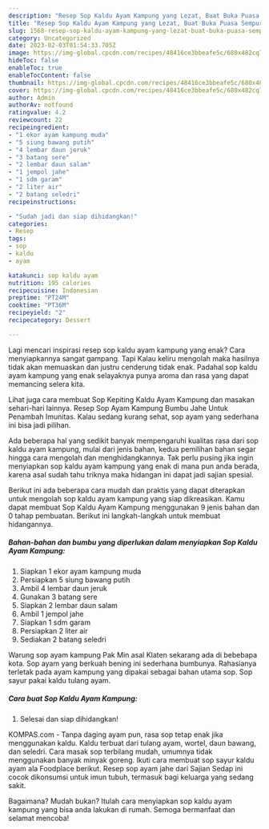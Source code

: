 ```yaml
---
description: "Resep Sop Kaldu Ayam Kampung yang Lezat, Buat Buka Puasa Sempurna"
title: "Resep Sop Kaldu Ayam Kampung yang Lezat, Buat Buka Puasa Sempurna"
slug: 1568-resep-sop-kaldu-ayam-kampung-yang-lezat-buat-buka-puasa-sempurna
category: Uncategorized
date: 2023-02-03T01:54:33.705Z
image: https://img-global.cpcdn.com/recipes/48416ce3bbeafe5c/680x482cq70/sop-kaldu-ayam-kampung-foto-resep-utama.jpg
hideToc: false
enableToc: true
enableTocContent: false
thumbnail: https://img-global.cpcdn.com/recipes/48416ce3bbeafe5c/680x482cq70/sop-kaldu-ayam-kampung-foto-resep-utama.jpg
cover: https://img-global.cpcdn.com/recipes/48416ce3bbeafe5c/680x482cq70/sop-kaldu-ayam-kampung-foto-resep-utama.jpg
author: Admin
authorAv: notfound
ratingvalue: 4.2
reviewcount: 22
recipeingredient:
- "1 ekor ayam kampung muda"
- "5 siung bawang putih"
- "4 lembar daun jeruk"
- "3 batang sere"
- "2 lembar daun salam"
- "1 jempol jahe"
- "1 sdm garam"
- "2 liter air"
- "2 batang seledri"
recipeinstructions:

- "Sudah jadi dan siap dihidangkan!"
categories:
- Resep
tags:
- sop
- kaldu
- ayam

katakunci: sop kaldu ayam 
nutrition: 195 calories
recipecuisine: Indonesian
preptime: "PT24M"
cooktime: "PT36M"
recipeyield: "2"
recipecategory: Dessert

---
```



Lagi mencari inspirasi resep sop kaldu ayam kampung yang enak? Cara menyiapkannya sangat gampang. Tapi Kalau keliru mengolah maka hasilnya tidak akan memuaskan dan justru cenderung tidak enak. Padahal sop kaldu ayam kampung yang enak selayaknya punya aroma dan rasa yang dapat memancing selera kita.


Lihat juga cara membuat Sop Kepiting Kaldu Ayam Kampung dan masakan sehari-hari lainnya. Resep Sop Ayam Kampung Bumbu Jahe Untuk Penambah Imunitas. Kalau sedang kurang sehat, sop ayam yang sederhana ini bisa jadi pilihan.

Ada beberapa hal yang sedikit banyak mempengaruhi kualitas rasa dari sop kaldu ayam kampung, mulai dari jenis bahan, kedua pemilihan bahan segar hingga cara mengolah dan menghidangkannya. Tak perlu pusing jika ingin menyiapkan sop kaldu ayam kampung yang enak di mana pun anda berada, karena asal sudah tahu triknya maka hidangan ini dapat jadi sajian spesial.


Berikut ini ada beberapa cara mudah dan praktis yang dapat diterapkan untuk mengolah sop kaldu ayam kampung yang siap dikreasikan. Kamu dapat membuat Sop Kaldu Ayam Kampung menggunakan 9 jenis bahan dan 0 tahap pembuatan. Berikut ini langkah-langkah untuk membuat hidangannya.

<!--inarticleads1-->

##### Bahan-bahan dan bumbu yang diperlukan dalam menyiapkan Sop Kaldu Ayam Kampung:

1. Siapkan 1 ekor ayam kampung muda
1. Persiapkan 5 siung bawang putih
1. Ambil 4 lembar daun jeruk
1. Gunakan 3 batang sere
1. Siapkan 2 lembar daun salam
1. Ambil 1 jempol jahe
1. Siapkan 1 sdm garam
1. Persiapkan 2 liter air
1. Sediakan 2 batang seledri


Warung sop ayam kampung Pak Min asal Klaten sekarang ada di bebebapa kota. Sop ayam yang berkuah bening ini sederhana bumbunya. Rahasianya terletak pada ayam kampung yang dipakai sebagai bahan utama sop. Sop sayur pakai kaldu tulang ayam. 

<!--inarticleads2-->

##### Cara buat Sop Kaldu Ayam Kampung:


1. Selesai dan siap dihidangkan!

KOMPAS.com - Tanpa daging ayam pun, rasa sop tetap enak jika menggunakan kaldu. Kaldu terbuat dari tulang ayam, wortel, daun bawang, dan seledri. Cara masak sop terbilang mudah, umumnya tidak menggunakan banyak minyak goreng. Ikuti cara membuat sop sayur kaldu ayam ala Foodplace berikut. Resep sop ayam jahe dari Sajian Sedap ini cocok dikonsumsi untuk imun tubuh, termasuk bagi keluarga yang sedang sakit. 

Bagaimana? Mudah bukan? Itulah cara menyiapkan sop kaldu ayam kampung yang bisa anda lakukan di rumah. Semoga bermanfaat dan selamat mencoba!
